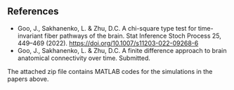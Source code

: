 ## References 

+ Goo, J., Sakhanenko, L. & Zhu, D.C. A chi-square type test for time-invariant fiber pathways of the brain. Stat Inference Stoch Process 25, 449–469 (2022). https://doi.org/10.1007/s11203-022-09268-6
+ Goo, J., Sakhanenko, L. & Zhu, D.C. A finite difference approach to brain anatomical connectivity over time. Submitted. 

The attached zip file contains MATLAB codes for the simulations in the papers above.
